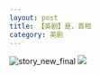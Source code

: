 ```yaml
---
layout: post
title: 【英剧】是，首相
category: 英剧
---
```

![story_new_final](http://rh8cub8wq.hd-bkt.clouddn.com/img/story_new_final_0322.png)
![](http://rh8dao9dj.hd-bkt.clouddn.com/img/yes-prime-minister-220531-1.jpg)